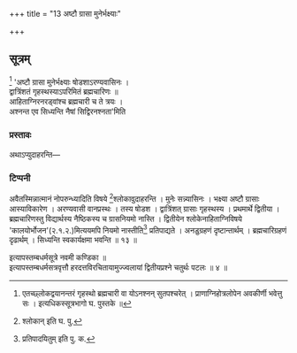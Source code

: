 +++
title = "13 अष्टौ ग्रासा मुनेर्भक्ष्याः"

+++

## सूत्रम्
[^१] 'अष्टौ ग्रासा मुनेर्भक्ष्याः षोडशाऽरण्यवासिनः ।  
द्वात्रिंशतं गृहस्थस्याऽपरिमितं ब्रह्मचारिणः ॥  
आहिताग्निरनरड्वांश्च ब्रह्मचारी च ते त्रयः ।  
अश्नन्त एव सिध्यन्ति नैषां सिद्विरनश्नता'मिति   
### प्रस्तावः
अथाऽप्युदाहरन्ति—  
### टिप्पनी
अवैतस्मिन्नात्मानं नोपरुन्ध्यादिति विषये [^२]श्लोकावुदाहरन्ति । मुनेः सन्न्यासिनः । भक्ष्या अष्टौ ग्रासाः आस्याविकारेण । अरण्यवासी वानप्रस्थः । तस्य षोडश । द्वात्रिंशत् ग्रासाः गृहस्थस्य । प्रथमार्थे द्वितीया । ब्रह्मचारिणस्तु विद्यार्थस्य नैष्ठिकस्य च ग्रासनियमो नास्ति । द्वितीयेन श्लोकेनाहिताग्निविषये 'कालयोर्भोजन'(२.१.२.)मित्ययमपि नियमो नास्तीति[^३] प्रतिपाद्यते । अनडुग्रहणं दृष्टान्तार्थम् । ब्रह्मचारिग्रहणं दृढार्थम् । सिध्यन्ति स्वकार्यक्षमा भवन्ति ॥ १३ ॥  

[^१]: एतच्छ्लोकद्वयानन्तरं गृहस्थो ब्रह्मचारी वा योऽनश्नन् सुतपश्चरेत् । प्राणाग्निहोत्रलोपेन अवकीर्णी भवेत्तु सः । इत्यधिकस्सूत्रभागो घ. पुस्तके ॥  


[^२]: श्लोकान् इति घ. पु.  

[^३]: प्रतिपादयितुम् इति पु. क.  


इत्यापस्तम्बधर्मसूत्रे नवमी कण्डिका ॥  
इत्यापस्तम्बधर्मसत्रवृत्तौ हरदत्तविरचितायामुज्ज्वलायां द्वितीयप्रश्ने चतुर्थः पटलः ॥ ४ ॥  

